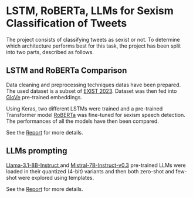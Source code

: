 # LSTM, RoBERTa, LLMs for Sexism Classification of Tweets
The project consists of classifying tweets as sexist or not. To determine which architecture performs best for this task, the project has been split into two parts, described as follows.

## LSTM and RoBERTa Comparison
Data cleaning and preprocessing techniques datas have been prepared. The used dataset is a subset of [EXIST 2023](https://clef2023.clef-initiative.eu/index.php?page=Pages/labs.html#EXIST). Dataset was then fed into [GloVe](https://nlp.stanford.edu/projects/glove/) pre-trained embeddings.

Using Keras, two different LSTMs were trained and a pre-trained Transformer model [RoBERTa](https://huggingface.co/docs/transformers/model_doc/roberta) was fine-tuned for sexism speech detection. The performances of all the models have then been compared.

See the [Report](LSTM_Transformer_Comparison/Report.pdf) for more details.

## LLMs prompting
[Llama-3.1-8B-Instruct ](https://huggingface.co/meta-llama/Llama-3.1-8B-Instruct) and [Mistral-7B-Instruct-v0.3](https://huggingface.co/mistralai/Mistral-7B-Instruct-v0.3) pre-trained LLMs were loaded in their quantized (4-bit) variants and then both zero-shot and few-shot were explored using templates.

See the [Report](LLM/Report.pdf) for more details.

